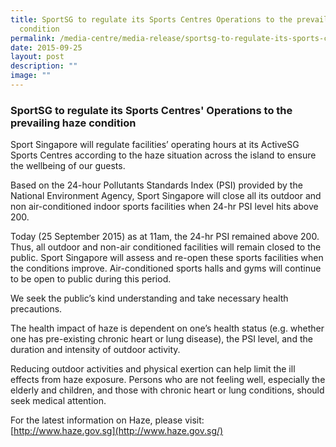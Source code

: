 ```yaml
---
title: SportSG to regulate its Sports Centres Operations to the prevailing haze
  condition
permalink: /media-centre/media-release/sportsg-to-regulate-its-sports-centres-operations-to-the-prevailing-haze/
date: 2015-09-25
layout: post
description: ""
image: ""
---
```

### **SportSG to regulate its Sports Centres' Operations to the prevailing haze condition**
Sport Singapore will regulate facilities’ operating hours at its ActiveSG Sports Centres according to the haze situation across the island to ensure the wellbeing of our guests.

Based on the 24-hour Pollutants Standards Index (PSI) provided by the National Environment Agency, Sport Singapore will close all its outdoor and non air-conditioned indoor sports facilities when 24-hr PSI level hits above 200.

Today (25 September 2015) as at 11am, the 24-hr PSI remained above 200. Thus, all outdoor and non-air conditioned facilities will remain closed to the public. Sport Singapore will assess and re-open these sports facilities when the conditions improve. Air-conditioned sports halls and gyms will continue to be open to public during this period.

We seek the public’s kind understanding and take necessary health precautions.

The health impact of haze is dependent on one’s health status (e.g. whether one has pre-existing chronic heart or lung disease), the PSI level, and the duration and intensity of outdoor activity.

Reducing outdoor activities and physical exertion can help limit the ill effects from haze exposure. Persons who are not feeling well, especially the elderly and children, and those with chronic heart or lung conditions, should seek medical attention.

For the latest information on Haze, please visit:<br>
[http://www.haze.gov.sg](http://www.haze.gov.sg/)